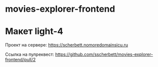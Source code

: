 # movies-explorer-frontend
# Макет light-4

Проект на сервере: https://scherbett.nomoredomainsicu.ru

Ссылка на пулреквест: https://github.com/sscherbett/movies-explorer-frontend/pull/2
